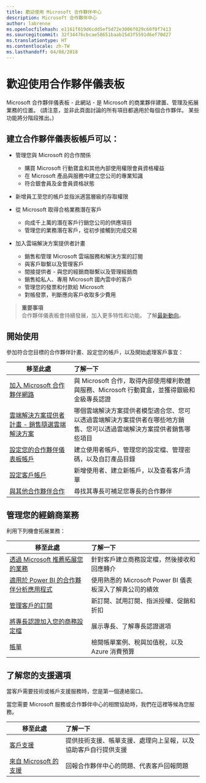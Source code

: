 ```yaml
---
title: 歡迎使用 Microsoft 合作夥伴中心
description: Microsoft 合作夥伴中心
author: labrenne
ms.openlocfilehash: e1161f019d6cdd5ef5d72e3006f029c60f0f7413
ms.sourcegitcommit: 32f34476cbcae58651baab15d3f5591d6ef70d27
ms.translationtype: HT
ms.contentlocale: zh-TW
ms.lasthandoff: 04/08/2018
---
```

# <a name="welcome-to-your-partner-dashboard"></a>歡迎使用合作夥伴儀表板

Microsoft 合作夥伴儀表板 - 此網站 - 是 Microsoft 的商業夥伴建置、管理及拓展業務的位置。 (請注意，並非此頁面討論的所有項目都適用於每個合作夥伴。 某些功能將分階段推出。)

## <a name="create-a-partner-dashboard-account-to"></a>建立合作夥伴儀表板帳戶可以：

-   管理您與 Microsoft 的合作關係
    -   購買 Microsoft 行動寶盒和其他內部使用權限會員資格權益 
    -   在 Microsoft 產品與服務中建立您公司的專業知識
    -   符合銀會員及金會員資格狀態

-   新增員工至您的帳戶並指派適當層級的存取權限

-   從 Microsoft 取得合格業務潛在客戶 
    -   向成千上萬的潛在客戶行銷您公司的供應項目
    -   管理您的業務潛在客戶，從初步接觸到完成交易 

-   加入雲端解決方案提供者計畫
    -   銷售和管理 Microsoft 雲端服務和解決方案的訂閱       
    -   與客戶聯繫以及管理客戶
    -   間接提供者 - 與您的經銷商聯繫以及管理經銷商    
    -   銷售給私人、專用 Microsoft 國內雲中的客戶 
    -   管理您的發票和付款給 Microsoft
    -   對帳發票，判斷應向客戶收取多少費用
   

>**重要事項**<br>
合作夥伴儀表板會持續發展，加入更多特性和功能。 了解[最新動向](whats-new-in-pc.md)。


## <a name="get-started"></a>開始使用

參加符合您目標的合作夥伴計畫、設定您的帳戶，以及開始處理客戶事宜：

| **移至此處**  | **了解一下**  |
|------------|:-------------|
|[加入 Microsoft 合作夥伴網路](mpn-overview.md)|與 Microsoft 合作，取得內部使用權利軟體與服務、Microsoft 行動寶盒，並獲得銀級和金級專長認證 |
|[雲端解決方案提供者計畫 - 銷售隨選雲端解決方案](csp-overview.md) | 哪個雲端解決方案提供者模型適合您、您可以透過雲端解決方案提供者在哪些地方銷售、您可以透過雲端解決方案提供者銷售哪些項目 |
|[設定您的合作夥伴儀表板帳戶](partner-center-account-setup.md)|建立使用者帳戶、管理您的設定檔、管理密碼，以及自訂產品目錄 |
|[設定客戶帳戶](customer-accounts.md)|新增使用者、建立新帳戶，以及查看客戶清單 |
|[與其他合作夥伴合作](work-with-other-partners.md)|尋找其專長可補足您專長的合作夥伴 |

## <a name="manage-your-reseller-business"></a>管理您的經銷商業務

利用下列機會拓展業務：

| **移至此處**  |**了解一下**   |
|------------|:-------------|
|[透過 Microsoft 推薦拓展您的業務](referrals.md)|針對客戶建立商務設定檔，然後接收和回應轉介|
|[適用於 Power BI 的合作夥伴分析應用程式](power-bi-app-for-direct-partners.md)| 使用熟悉的 Microsoft Power BI 儀表板深入了解貴公司的績效|
|[管理客戶的訂閱](customer-subscriptions.md)|新訂閱、試用訂閱、指派授權、促銷和折扣|
|[將專長認證加入您的商務設定檔](learn-about-competencies.md)|展示專長、了解專長認證選項|
|[帳單](billing.md)|檢閱帳單案例、稅與加值稅，以及 Azure 消費預算 |

## <a name="understand-your-support-options"></a>了解您的支援選項

當客戶需要技術或帳戶支援服務時，您是第一個連絡窗口。

當您需要 Microsoft 服務或合作夥伴中心的相關協助時，我們在這裡等候為您服務。 

| **移至此處**  | **了解一下**  |
|------------|:-------------|
|[客戶支援](customer-support.md)|提供技術支援、帳單支援、處理向上呈報，以及協助客戶自行提供支援|
|[來自 Microsoft 的支援](support-from-microsoft.md)|回報合作夥伴中心的問題、代表客戶回報問題|
